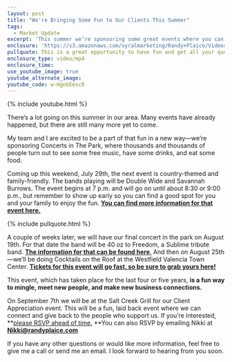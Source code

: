 ```yaml
---
layout: post
title: "We're Bringing Some Fun to Our Clients This Summer"
tags:
  - Market Update
excerpt: 'This summer we’re sponsoring some great events where you can have fun and do some learning, too.'
enclosure: 'https://s3.amazonaws.com/vyralmarketing/Randy+Plaice/Videos/2017/We%2527re+Bringing+Some+Fun+to+Our+Clients+This+Summer+-+Santa+Clarita+Real+Estate+Agent+(1).mp4'
pullquote: This is a great opportunity to have fun and get all your questions answered.
enclosure_type: video/mp4
enclosure_time:
use_youtube_image: true
youtube_alternate_image:
youtube_code: w-HgnbEesc0
---
```



{% include youtube.html %}

There’s a lot going on this summer in our area. Many events have already happened, but there are still many more yet to come.

My team and I are excited to be a part of that fun in a new way—we’re sponsoring Concerts in The Park, where thousands and thousands of people turn out to see some free music, have some drinks, and eat some food.

Coming up this weekend, July 29th, the next event is country-themed and family-friendly. The bands playing will be Double Wide and Savannah Burrows. The event begins at 7 p.m. and will go on until about 8:30 or 9:00 p.m., but remember to show up early so you can find a good spot for you and your family to enjoy the fun. **[You can find more information for that event here.](http://calendar.santa-clarita.com/event/double_wide_savannah_burrows_concerts_in_the_park?utm_campaign=widget&amp;utm_medium=widget&amp;utm_source=Santa+Clarita+Community+Calendar#.WXeuNYjyuHt)**

{% include pullquote.html %}

A couple of weeks later, we will have our final concert in the park on August 19th. For that date the band will be 40 oz to Freedom, a Sublime tribute band. [**The information for that can be found here**.](http://calendar.santa-clarita.com/event/40_oz_to_freedom_concerts_in_the_park?utm_campaign=widget&amp;utm_medium=widget&amp;utm_source=Santa+Clarita+Community+Calendar#.WXeuXYjyuHt) And then on August 25th—we’ll be doing Cocktails on the Roof at the Westfield Valencia Town Center. [**Tickets for this event will go fast, so be sure to grab yours here!**](http://cocktailsontheroofscv.org/)

This event, which has taken place for the last four or five years, **is a fun way to mingle, meet new people, and make new business connections.**

On September 7th we will be at the Salt Creek Grill for our Client Appreciation event. This will be a fun, laid back event where we can connect and give back to the people who support us. If you’re interested, **[please RSVP ahead of time.](https://www.facebook.com/events/1391013464312644)&nbsp;**You can also RSVP by emailing Nikki at [**Nikki@randyplaice.com**](javascript:void(location.href='mailto:'+String.fromCharCode(78,105,107,107,105,64,114,97,110,100,121,112,108,97,105,99,101,46,99,111,109)))

If you have any other questions or would like more information, feel free to give me a call or send me an email. I look forward to hearing from you soon.